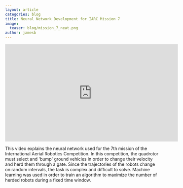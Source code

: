 ```yaml
---
layout: article
categories: blog
title: Neural Network Development for IARC Mission 7
image:
  teaser: blog/mission_7_neat.png
author: jamesb
---
```

<iframe width="560" height="315" src="https://www.youtube-nocookie.com/embed/UO3ZPPVxk8E" frameborder="0" allow="accelerometer; autoplay; encrypted-media; gyroscope; picture-in-picture" allowfullscreen></iframe>

This video explains the neural network used for the 7th mission of the International Aerial Robotics Competition. In this competition, the quadrotor must select and 'bump' ground vehicles in order to change their velocity and herd them through a gate. Since the trajectories of the robots change on random intervals, the task is complex and difficult to solve. Machine learning was used in order to train an algorithm to maximize the number of herded robots during a fixed time window.
